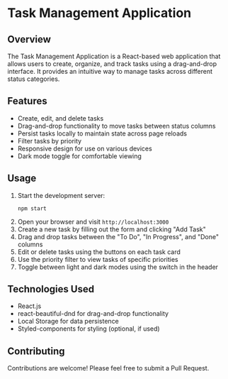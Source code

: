 # Task Management Application

## Overview
The Task Management Application is a React-based web application that allows users to create, organize, and track tasks using a drag-and-drop interface. It provides an intuitive way to manage tasks across different status categories.

## Features
- Create, edit, and delete tasks
- Drag-and-drop functionality to move tasks between status columns
- Persist tasks locally to maintain state across page reloads
- Filter tasks by priority
- Responsive design for use on various devices
- Dark mode toggle for comfortable viewing

## Usage
1. Start the development server:
   ```
   npm start
   ```
2. Open your browser and visit `http://localhost:3000`
3. Create a new task by filling out the form and clicking "Add Task"
4. Drag and drop tasks between the "To Do", "In Progress", and "Done" columns
5. Edit or delete tasks using the buttons on each task card
6. Use the priority filter to view tasks of specific priorities
7. Toggle between light and dark modes using the switch in the header

## Technologies Used
- React.js
- react-beautiful-dnd for drag-and-drop functionality
- Local Storage for data persistence
- Styled-components for styling (optional, if used)

## Contributing
Contributions are welcome! Please feel free to submit a Pull Request.


